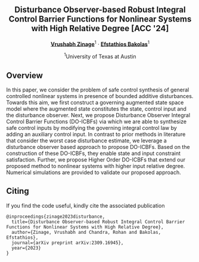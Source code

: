 <p align="center">

  <h2 align="center">Disturbance Observer-based Robust Integral Control Barrier Functions for Nonlinear Systems with High Relative Degree  [ACC '24]</h2>
  <p align="center">
    <a href="https://vrushabh27.github.io/vrushabh_zinage/"><strong>Vrushabh Zinage</strong></a><sup>1</sup>
       ·
    <a href="https://sites.utexas.edu/ebakolas/"><strong>Efstathios Bakolas</strong></a><sup>1</sup>
    
</p>


<p align="center">
    <sup>1</sup>University of Texas at Austin 
</p>
  

## Overview

In this paper, we consider the problem of safe control synthesis of general controlled nonlinear systems in presence of bounded additive disturbances. Towards this aim, we first construct a governing augmented state space model where the augmented state constitutes the state, control input and the disturbance observer. Next, we propose Disturbance Observer Integral Control Barrier Functions (DO-ICBFs) via which we are able to synthesize safe control inputs by modifying the governing integral control law by adding an auxiliary control input. In contrast to prior methods in literature that consider the worst case disturbance estimate, we leverage a disturbance observer based approach to propose DO-ICBFs. Based on the construction of these DO-ICBFs, they enable state and input constraint satisfaction. Further, we propose Higher Order DO-ICBFs that extend our proposed method to nonlinear systems with higher input relative degree. Numerical simulations are provided to validate our proposed approach.

## Citing
If you find the code useful, kindly cite the associated publication

```
@inproceedings{zinage2023disturbance,
  title={Disturbance Observer-based Robust Integral Control Barrier Functions for Nonlinear Systems with High Relative Degree},
  author={Zinage, Vrushabh and Chandra, Rohan and Bakolas, Efstathios},
  journal={arXiv preprint arXiv:2309.16945},
  year={2023}
}
```
